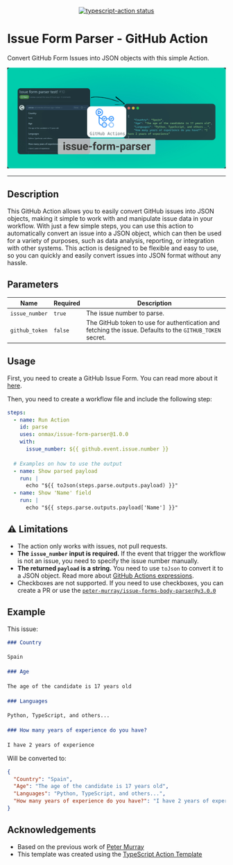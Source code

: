 <p align="center">
  <a href="https://github.com/actions/typescript-action/actions"><img alt="typescript-action status" src="https://github.com/actions/typescript-action/workflows/build-test/badge.svg"></a>
</p>

# Issue Form Parser - GitHub Action

Convert GitHub Form Issues into JSON objects with this simple Action.

![Issue Form Parser](./issue-form-parser.png)

---

## Description

This GitHub Action allows you to easily convert GitHub issues into JSON objects, making it simple to work with and manipulate issue data in your workflow. With just a few simple steps, you can use this action to automatically convert an issue into a JSON object, which can then be used for a variety of purposes, such as data analysis, reporting, or integration with other systems. This action is designed to be flexible and easy to use, so you can quickly and easily convert issues into JSON format without any hassle.

## Parameters

<!-- table with input name, required, description -->

| Name | Required | Description |
| ------------- | ------------- | ------------- |
| `issue_number` | `true` | The issue number to parse. |
| `github_token` | `false` | The GitHub token to use for authentication and fetching the issue. Defaults to the `GITHUB_TOKEN` secret. |

## Usage

First, you need to create a GitHub Issue Form. You can read more about it [here](https://docs.github.com/en/communities/using-templates-to-encourage-useful-issues-and-pull-requests/syntax-for-issue-forms).

Then, you need to create a workflow file and include the following step:

```yaml
steps:
  - name: Run Action
    id: parse
    uses: onmax/issue-form-parser@1.0.0
    with:
      issue_number: ${{ github.event.issue.number }}

  # Examples on how to use the output
  - name: Show parsed payload
    run: |
      echo "${{ toJson(steps.parse.outputs.payload) }}"
  - name: Show 'Name' field
    run: |
      echo "${{ steps.parse.outputs.payload['Name'] }}"
```

## ⚠️ Limitations

- The action only works with issues, not pull requests.
- **The `issue_number` input is required.** If the event that trigger the workflow is not an issue, you need to specify the issue number manually.
- **The returned `payload` is a string.** You need to use `toJson` to convert it to a JSON object. Read more about [GitHub Actions expressions](https://docs.github.com/en/actions/learn-github-actions/expressions#tojson).
- Checkboxes are not supported. If you need to use checkboxes, you can create a PR or use the [`peter-murray/issue-forms-body-parser@v3.0.0`](https://github.com/peter-murray/issue-forms-body-parser)

## Example

This issue:

```md
### Country

Spain

### Age

The age of the candidate is 17 years old

### Languages

Python, TypeScript, and others...

### How many years of experience do you have?

I have 2 years of experience
```

Will be converted to:

```json
{
  "Country": "Spain",
  "Age": "The age of the candidate is 17 years old",
  "Languages": "Python, TypeScript, and others...",
  "How many years of experience do you have?": "I have 2 years of experience"
}
```

## Acknowledgements

- Based on the previous work of [Peter Murray](https://github.com/peter-murray/issue-forms-body-parser)
- This template was created using the [TypeScript Action Template](https://github.com/actions/typescript-action)